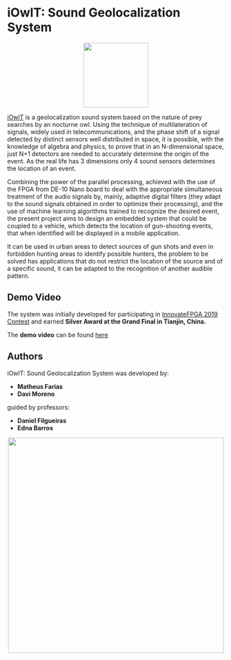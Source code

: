# iOwlT: Sound Geolocalization System

<p align="center">
  <img height = "150" width = auto src="https://raw.githubusercontent.com/matheussfarias/iOwlT-Sound-Geolocalization-System/master/iowlt.jpeg">
</p>

[iOwlT](http://www.innovatefpga.com/cgi-bin/innovate/teams.pl?Id=AS026) is a geolocalization sound system based on the nature of prey searches by an nocturne owl. Using the technique of multilateration of signals, widely used in telecommunications, and the phase shift of a signal detected by distinct sensors well distributed in space, it is possible, with the knowledge of algebra and physics, to prove that in an N-dimensional space, just N+1 detectors are needed to accurately determine the origin of the event. As the real life has 3 dimensions only 4 sound sensors determines the location of an event.

Combining the power of the parallel processing, achieved with the use of the FPGA from DE-10 Nano board to deal with the appropriate simultaneous treatment of the audio signals by, mainly, adaptive digital filters (they adapt to the sound signals obtained in order to optimize their processing), and the use of machine learning algorithms trained to recognize the desired event, the present project aims to design an embedded system that could be coupled to a vehicle, which detects the location of gun-shooting events, that when identified will be displayed in a mobile application.

It can be used in urban areas to detect sources of gun shots and even in forbidden hunting areas to identify possible hunters, the problem to be solved has applications that do not restrict the location of the source and of a specific sound, it can be adapted to the recognition of another audible pattern.

## Demo Video

The system was initially developed for participating in [InnovateFPGA 2019 Contest](http://www.innovatefpga.com/portal/) and earned **Silver Award at the Grand Final in Tianjin, China.**

The **demo video** can be found [here](https://youtu.be/tyNTH2mqUxQ)

## Authors

iOwlT: Sound Geolocalization System was developed by:
* **Matheus Farias**
* **Davi Moreno**

 guided by professors:
 * **Daniel Filgueiras**
 * **Edna Barros**

<p align="center">
  <img height = "500" width = auto src="https://raw.githubusercontent.com/matheussfarias/iOwlT-Sound-Geolocalization-System/master/innovatefpga.jpeg">
</p>